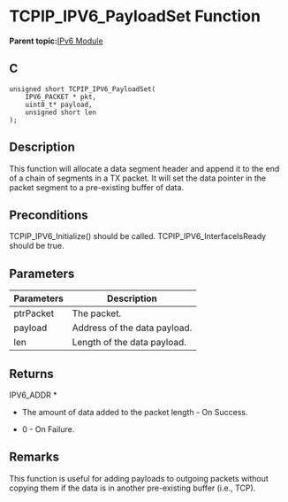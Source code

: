 # TCPIP\_IPV6\_PayloadSet Function

**Parent topic:**[IPv6 Module](GUID-F2484EF9-7914-43EE-A5B7-4FFDC27C8135.md)

## C

```
unsigned short TCPIP_IPV6_PayloadSet(
    IPV6_PACKET * pkt, 
    uint8_t* payload, 
    unsigned short len
);
```

## Description

This function will allocate a data segment header and append it to the end of a chain of segments in a TX packet. It will set the data pointer in the packet segment to a pre-existing buffer of data.

## Preconditions

TCPIP\_IPV6\_Initialize\(\) should be called. TCPIP\_IPV6\_InterfaceIsReady should be true.

## Parameters

|Parameters|Description|
|----------|-----------|
|ptrPacket|The packet.|
|payload|Address of the data payload.|
|len|Length of the data payload.|

## Returns

IPV6\_ADDR \*

-   The amount of data added to the packet length - On Success.

-   0 - On Failure.


## Remarks

This function is useful for adding payloads to outgoing packets without copying them if the data is in another pre-existing buffer \(i.e., TCP\).

